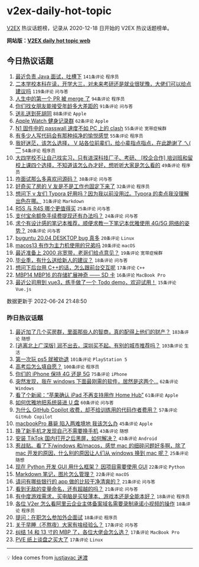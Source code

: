 # v2ex-daily-hot-topic

[V2EX](https://www.v2ex.com/) 热议话题榜，记录从 2020-12-18 日开始的 V2EX 热议话题榜单。

**网站版：[V2EX daily hot topic web](https://boojack.github.io/v2ex-daily-hot-topic-web/)**

## 今日热议话题

<!-- TODAY BEGIN -->

1. [最近负责 Java 面试，吐槽下](https://www.v2ex.com/t/861954) `141条评论` `程序员`
1. [二本学校本科在读，开学大三，对未来考研还是就业很犹豫，大佬们可以给点建议吗](https://www.v2ex.com/t/861826) `119条评论` `问与答`
1. [人生中的第一个 PR 被 merge 了](https://www.v2ex.com/t/861906) `94条评论` `程序员`
1. [你们找女朋友能接受年龄多大差距的](https://www.v2ex.com/t/861916) `91条评论` `问与答`
1. [送礼送到死胡同](https://www.v2ex.com/t/861830) `88条评论` `Apple`
1. [Apple Watch 健身记录群](https://www.v2ex.com/t/861927) `62条评论` `Apple`
1. [N1 固件中的 passwall 速度不如 PC 上的 clash](https://www.v2ex.com/t/861824) `55条评论` `宽带症候群`
1. [有多少人写代码会有那种纯净的愉悦感觉](https://www.v2ex.com/t/861945) `55条评论` `程序员`
1. [我好迷茫，该怎么选择， V 站各位前辈们，给小辈指点指点，在此跪谢了 ㄟ( ▔](https://www.v2ex.com/t/861929) `54条评论` `程序员`
1. [大四学校不让自己找实习，只有进深科技厂子、考研、 [校企合作] 培训班和留校上课四个选择，不知道该怎么办才好，想听听大家是怎么看的](https://www.v2ex.com/t/861953) `49条评论` `程序员`
1. [咋面试那么多喜欢问源码？](https://www.v2ex.com/t/861918) `38条评论` `问与答`
1. [好奇买了房的 V 友是不是工作也固定下来了](https://www.v2ex.com/t/861931) `32条评论` `程序员`
1. [想问下 v 友们 Typora 好用吗？因为我以前没用过。Typora 的卖点我没理解出色在哪。](https://www.v2ex.com/t/861901) `31条评论` `Markdown`
1. [R5S 与 R4S 哪个更值得买](https://www.v2ex.com/t/861873) `25条评论` `问与答`
1. [支付宝余额免手续费提现还有办法吗？](https://www.v2ex.com/t/861846) `24条评论` `问与答`
1. [求个有设计感的笔记本推荐，顺便求教一下笔记本优雅使用 4G/5G 网络的姿势？](https://www.v2ex.com/t/862003) `20条评论` `问与答`
1. [buguntu 20.04 DESKTOP bug 真多](https://www.v2ex.com/t/861973) `20条评论` `Linux`
1. [macos13 有作为主力机使用的兄弟吗](https://www.v2ex.com/t/861972) `20条评论` `macOS`
1. [最近准备上 2000 兆宽带，老哥们给点意见？](https://www.v2ex.com/t/861829) `19条评论` `宽带症候群`
1. [毕业季，有什么送给新人的建议？](https://www.v2ex.com/t/861828) `18条评论` `问与答`
1. [想问下后台用 C++的话，怎么跟前台交互呢](https://www.v2ex.com/t/861863) `17条评论` `C++`
1. [MBP14 MBP16 的存储扩展神奇 —— SD 卡](https://www.v2ex.com/t/862002) `16条评论` `MacBook Pro`
1. [最近公司用到 vue3，练手做了一个 Todo demo，欢迎试用！](https://www.v2ex.com/t/861974) `15条评论` `Vue.js`

数据更新于 2022-06-24 21:48:50

<!-- TODAY END -->

### 昨日热议话题

<!-- YESTERDAY BEGIN -->

1. [最近加了几个买房群，里面那些人的智商，真的配得上他们的财产？](https://www.v2ex.com/t/861583) `183条评论` `随想`
1. [[逃离北上广深版] 润不出去，深圳买不起。有别的城市推荐吗？](https://www.v2ex.com/t/861578) `103条评论` `生活`
1. [第一次玩 ps5 就被劝退](https://www.v2ex.com/t/861566) `101条评论` `PlayStation 5`
1. [高考后怎么填自愿？](https://www.v2ex.com/t/861619) `100条评论` `程序员`
1. [你们的 iPhone 保持 4G 还是 5G](https://www.v2ex.com/t/861580) `75条评论` `iPhone`
1. [突然发现，我在 windows 下面最刚需的软件，居然是这两个...](https://www.v2ex.com/t/861708) `62条评论` `Windows`
1. [看了个新闻：“苹果确认 iPad 不再支持用作 Home Hub”](https://www.v2ex.com/t/861570) `61条评论` `Apple`
1. [如何优雅地把系统装进 U 盘](https://www.v2ex.com/t/861536) `60条评论` `问与答`
1. [为什么 GitHub Copilot 收费，却不给训练用的代码作者费用？](https://www.v2ex.com/t/861734) `57条评论` `GitHub Copilot`
1. [macbookPro 暴毙 陷入两难境地 我该怎么办](https://www.v2ex.com/t/861611) `45条评论` `Apple`
1. [换了新手机才发现自己不需要换手机](https://www.v2ex.com/t/861535) `43条评论` `随想`
1. [安装 TikTok 国内打开之后黑屏，如何解决？](https://www.v2ex.com/t/861636) `43条评论` `Android`
1. [惹战贴。看了下/windows 和/macos，感觉 mac 的细碎问题好多啊，除了 mac 开发的原因，什么别的原因让人们从 windows 换到 mac 呢？](https://www.v2ex.com/t/861605) `25条评论` `随想`
1. [现在 Python 开发 GUI 用什么框架？ 因项目需要使用 GUI](https://www.v2ex.com/t/861692) `22条评论` `Python`
1. [Markdown 笔记，图片怎么管理？](https://www.v2ex.com/t/861643) `22条评论` `macOS`
1. [请问有哪些银行的 app 做的比较干净清爽的？](https://www.v2ex.com/t/861736) `21条评论` `问与答`
1. [看到无敌的变量命名，还有超越的吗？](https://www.v2ex.com/t/861699) `21条评论` `问与答`
1. [有中度游戏需求，买电脑是买轻薄本、游戏本还是全能本好？](https://www.v2ex.com/t/861696) `18条评论` `程序员`
1. [各位 V2er 怎么看阿里云企业主体备案域名需要录制承诺小视频的操作](https://www.v2ex.com/t/861672) `18条评论` `程序员`
1. [提问：在职怎么参加外企面试](https://www.v2ex.com/t/861618) `18条评论` `程序员`
1. [关于早睡（不熬夜）大家有啥经验么？](https://www.v2ex.com/t/861709) `17条评论` `问与答`
1. [纠结 14 和 13 寸的 MBP 了，各位大佬会怎么选？](https://www.v2ex.com/t/861659) `17条评论` `MacBook Pro`
1. [PVE 纸上谈盘之买大了](https://www.v2ex.com/t/861569) `17条评论` `Linux`

<!-- YESTERDAY END -->

---

💡 Idea comes from [justjavac 迷渡](https://github.com/justjavac/)
